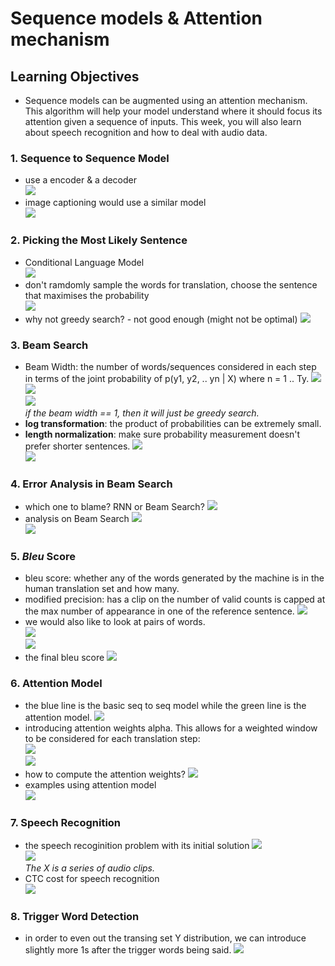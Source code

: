 # Sequence models & Attention mechanism  

## Learning Objectives 
* Sequence models can be augmented using an attention mechanism. This algorithm will help your model understand where it should focus its attention given a sequence of inputs. This week, you will also learn about speech recognition and how to deal with audio data.  

### 1. Sequence to Sequence Model 
* use a encoder & a decoder  
![](./img/wk03_seq2seq.png)  
* image captioning would use a similar model  
![](./img/wk03_image_captioning.png)  

### 2. Picking the Most Likely Sentence 
* Conditional Language Model  
![](./img/wk03_conditional_model.png)  
* don't ramdomly sample the words for translation, choose the sentence that maximises the probability  
![](./img/wk03_most_likely_sentence.png)  
* why not greedy search? - not good enough (might not be optimal)
![](./img/wk03_greedy.png)  

### 3. Beam Search 
* Beam Width: the number of words/sequences considered in each step in terms of the joint probability of p(y1, y2, .. yn | X) where n = 1 .. Ty. 
![](./img/wk03_beam_search.png)  
![](./img/wk03_beam_search2.png)  
![](./img/wk03_beam_search3.png)  
_if the beam width == 1, then it will just be greedy search._  
* __log transformation__: the product of probabilities can be extremely small. 
* __length normalization__: make sure probability measurement doesn't prefer shorter sentences. 
![](./img/wk03_length_norm.png)  
![](./img/wk03_beam_performance.png)  

### 4. Error Analysis in Beam Search 
* which one to blame? RNN or Beam Search? 
![](./img/wk03_RNN_Beam.png)  
* analysis on Beam Search 
![](./img/wk03_analysis.png)  
![](./img/wk03_analysis2.png)  

### 5. _Bleu_ Score 
* bleu score: whether any of the words generated by the machine is in the human translation set and how many. 
* modified precision: has a clip on the number of valid counts is capped at the max number of appearance in one of the reference sentence. 
![](./img/wk03_eval_MT.png) 
* we would also like to look at pairs of words.  
![](./img/wk03_bigrams.png)  
![](./img/wk03_n_grams.png)  
* the final bleu score 
![](./img/wk03_bleu_score.png) 

### 6. Attention Model 
* the blue line is the basic seq to seq model while the green line is the attention model. 
![](./img/wk03_long_seq.png) 
* introducing attention weights alpha. This allows for a weighted window to be considered for each translation step:    
![](./img/wk03_attention_model.png)  
![](./img/wk03_attention_model2.png)  
* how to compute the attention weights? 
![](./img/wk03_attention_weights.png)  
* examples using attention model  
![](./img/wk03_attention_examples.png)  

### 7. Speech Recognition 
* the speech recoginition problem with its initial solution 
![](./img/wk03_speech_rec_problem.png)  
![](./img/wk03_attention_for_speech_recognition.png)  
_The X is a series of audio clips._ 
* CTC cost for speech recognition  
![](./img/wk03_CTC_cost.png)  

### 8. Trigger Word Detection 
* in order to even out the transing set Y distribution, we can introduce slightly more 1s after the trigger words being said. 
![](./img/wk03_trigger_words.png)  

